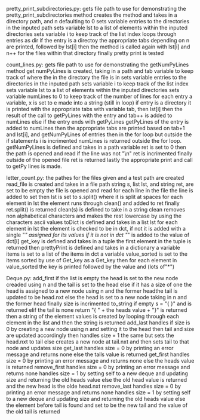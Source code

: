 pretty_print_subdirectories.py:
gets file path to use for demonstrating the pretty_print_subdirectories method
creates the method and takes in a directory path, and n defaulting to 0
sets variable entries to the directories in the inputed path
sets variable lst to a list of elements within the inputed directories
sets variable i to keep track of the list index
loops through entries as dir
if the entry is a directoy the appropriate tabs depending on n are printed, followed by lst[i]
then the method is called again with lst[i] and n++ for the files within that directory
finally pretty print is tested

count_lines.py:
gets file path to use for demonstrating the getNumPyLines method
get numPyLines is created, taking in a path and tab variable to keep track of where the in the directory the file is in
sets variable entries to the directories in the inputed path
sets variable i to keep track of the list index
sets variable lst to a list of elements within the inputed directories
sets variable numLines to 0 to keep track of the number of lines
for each entry a variable, x is set to e made into a string
(still in loop) if entry is a directory it is printed with the appropriate tabs with variable tab, then lst[i]
then the result of the call to getPyLines with the entry and tab++ is added to numLines
else if the entry ends with getPyLines
getPyLines of the entry is added to numLines 
then the appropriate tabs are printed based on tab+1 and lst[i], and getNumPyLines of entries
then in the for loop but outside the if statements i is incrimented
numLines is returned outside the for loop.
getNumPyLines is defined and takes in a path
variable ret is set to 0
then the path is opened and read 
if the line was not "\n"
ret is incrimented 
finally outside of the opened file ret is returned
lastly the appropriate print and call to getPy lines is made.

letter_count.py:
the pathes for the files given and a test path are created
read_file is created and takes in a file path
string s, list lst, and string ret, are set to be empty
the file is opened and read
for each line in the file the line is added to set
then lst is set to s.split() where it is split at spaces
for each element in lst the element runs through clean() and added to ret
finally ret.split() is returned
clean(s) is defined to take in a string
clean removes non alphabetical characters and makes the rest lowercase by using the characters ascii values
toDict is defined and takes in a list lst
for each element in lst 
the element is checked to be in dct, if not it is added with a single "*" assigned for its values
if it is not in dct "*" is added to the value of dct[i]
get_key is defined and takes in a tuple
the first element in the tuple is returned
then prettyPrint is defined and takes in a dictionary
a variable items is set to a list of the items in dct
a variable value_sorted is set to the items sorted by use of Get_key as a Get_key
then for each element in value_sorted the key is printed followed by the value and (lots of"*")

Deque.py:
    add_first
if the list is empty the head is set to the new node creaded using n and the tail is set to the head
else if it has a size of one the head is assigned to a new node using n and the former headthe tail is updated to be head.nxt
else the head is set to a new node taking in n and the former head
finally size is incrimented
    to_string
if empty s = "{ }" and is returned
elif the tail is none return "{ " + the heads value + "}" is returned
then a string of the element values is created by looping through each element in the list
and then the string is returned
    add_last
handles if size is 0 by creating a new node using n and setting it to the head then tail and size are updated accordingly
then handles size = 1 the same but sets the head.nxt to tail
else creates a new node at tail.nxt and then sets tail to that node and updates size
    get_last 
handles size = 0 by printing an error message and returns none
else the tails value is returned
    get_first
handles size = 0 by printing an error message and returns none
else the heads value is returned
    remove_first
handles size = 0 by printing an error message and returns none
handles size = 1 by setting self to a new deque and updating size and returning the old heads value
else the old head value is returned and the new head is the olde head.nxt
    remove_last
handles size = 0 by printing an error message and returns none
handles size = 1 by setting self to a new deque and updating size and returning the old heads value
else the element before tail is found and set to be the new tail and the value of the old tail is returned
